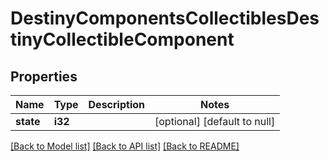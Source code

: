 # DestinyComponentsCollectiblesDestinyCollectibleComponent

## Properties
Name | Type | Description | Notes
------------ | ------------- | ------------- | -------------
**state** | **i32** |  | [optional] [default to null]

[[Back to Model list]](../README.md#documentation-for-models) [[Back to API list]](../README.md#documentation-for-api-endpoints) [[Back to README]](../README.md)


